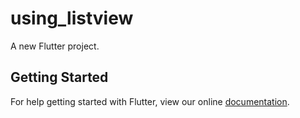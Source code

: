 # using_listview

A new Flutter project.

## Getting Started

For help getting started with Flutter, view our online
[documentation](http://flutter.io/).
